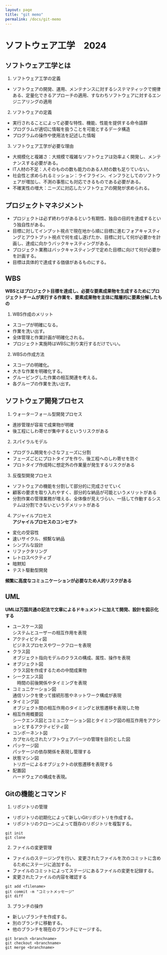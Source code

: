 ```yaml
---
layout: page
title: "git memo"
permalink: /docs/git-memo
---
```


# ソフトウェア工学　2024  

## ソフトウェア工学とは
1. ソフトウェア工学の定義
  - ソフトウェアの開発、運用、メンテナンスに対するシステマティックで規律ある、定量化できるアプローチの適用、すなわちソフトウェアに対するエンジニアリングの適用
2. ソフトウェアの定義
  - 実行されることによって必要な特性、機能、性能を提供する命令語群
  - プログラムが適切に情報を扱うことを可能とするデータ構造
  - プログラムの操作や使用法を記述した情報
3. ソフトウェア工学が必要な理由
  - 大規模化と複雑さ：大規模で複雑なソフトウェアは効率よく開発し、メンテナンスする必要がある。
  - IT人材の不足：人そのものの数も能力のある人材の数も足りていない。
  - 社会性と求められるミッション：ライフライン、インフラとしてのソフトウェアが増加し、不測の事態にも対応できるものである必要がある。
  - 不確実性の増大：ニーズに対応したソフトウェアの開発が求められる。

## プロジェクトマネジメント
  - プロジェクトは必ず終わりがあるという有期性、独自の目的を達成するという独自性がある。
  - 目標に対してインプット視点で現在地から順に目標に進むフォアキャスティングとアウトプット視点で何を成し遂げたか、目標に対して何が必要かを計画し、達成に向かうバックキャスティングがある。
  - プロジェクト業務はバックキャスティングで定めた目標に向けて何が必要かを計画する。
  - 目標は具体的で達成する価値があるものにする。

## WBS
**WBSとはプロジェクト目標を達成し、必要な要素成果物を生成するためにプロジェクトチームが実行する作業を、要素成果物を主体に階層的に要素分解したもの**
1. WBS作成のメリット
  - スコープが明確になる。
  - 作業を洗い出す。
  - 全体管理と作業計画が明確化される。
  - プロジェクト実施時はWBSに則り実行するだけでいい。
2. WBSの作成方法
  - スコープの明確化。
  - 大きな作業を明確化する。
  - グルーピングした作業の相互関連を考える。
  - 各グループの作業を洗い出す。

## ソフトウェア開発プロセス
1. ウォーターフォール型開発プロセス
  - 進捗管理が容易で成果物が明確
  - 後工程にしわ寄せが集中するというリスクがある
2. スパイラルモデル
  - プログラム開発を小さなフェーズに分割
  - フェーズごとにプロトタイプを作り、後工程へのしわ寄せを防ぐ
  - プロトタイプ作成時に想定外の作業量が発生するリスクがある
3. 反復型開発プロセス
  - ソフトウェアの機能を分割して部分的に完成させていく
  - 顧客の要求を取り入れやすく、部分的な納品が可能というメリットがある
  - 分割作業の管理業務が増える、全体像が見えづらい、一括して作動するシステムは分割できないというデメリットがある
4. アジャイルプロセス  
**アジャイルプロセスのコンセプト**
  - 変化の受容性
  - 速いサイクル、頻繫な納品
  - シンプルな設計
  - リファクタリング
  - レトロスペクティブ
  - 暗黙知
  - テスト駆動型開発  
  
**頻繁に高度なコミュニケーションが必要なため人的リスクがある**
## UML
**UMLは万国共通の記法で文章によるドキュメントに加えて開発、設計を図示化する**
  - ユースケース図  
    システムとユーザーの相互作用を表現
  - アクティビティ図  
    ビジネスプロセスやワークフローを表現
  - クラス図  
    オブジェクト指向モデルのクラスの構成、属性、操作を表現
  - オブジェクト図  
    クラス図を作成するための中間成果物
  - シークエンス図  
   　時間の前後関係やタイミングを表現
  - コミュニケーション図  
    通信リンクを使って接続形態やネットワーク構成が表現
  - タイミング図  
    オブジェクト間の相互作用のタイミングと状態遷移を表現した物
  - 相互作用概要図  
    シークエンス図とコミュニケーション図とタイミング図の相互作用をアクションとするアクティビティ図
  - コンポーネント図  
    カプセル化されたソフトウェアパーツの管理を目的とした図
  - パッケージ図  
    パッケージの依存関係を表現し管理する
  - 状態マシン図  
    トリガーによるオブジェクトの状態遷移を表現する
  - 配置図  
    ハードウェアの構成を表現。

## Gitの機能とコマンド
1. リポジトリの管理  
  - リポジトリの初期化によって新しいGitリポジトリを作成する。
  - リポジトリのクローンによって既存のリポジトリを複製する。
  ```
  git init  
  git clone 
  ```
2. ファイルの変更管理
  - ファイルのステージングを行い、変更されたファイルを次のコミットに含めるためにステージに追加する。
  - ファイルのコミットによってステージにあるファイルの変更を記録する。
  - 変更されたファイルの内容を確認する
  ```
  git add <filename>
  git commit -m "コミットメッセージ"
  git diff
  ```
3. ブランチの操作
  - 新しいブランチを作成する。
  - 別のブランチに移動する。
  - 他のブランチを現在のブランチにマージする。
  ```
  git branch <branchname>
  git checkout <branchname>
  git merge <branchname>
  ```